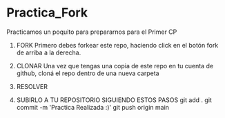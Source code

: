 # Practica_Fork
Practicamos un poquito para prepararnos para el Primer CP

1. FORK
Primero debes forkear este repo, haciendo click en el botón fork de arriba a la derecha.

2. CLONAR
Una vez que tengas una copia de este repo en tu cuenta de github, cloná el repo dentro de una nueva carpeta

4. RESOLVER 
5. SUBIRLO A TU REPOSITORIO SIGUIENDO ESTOS PASOS
git add .
git commit -m 'Practica Realizada :)'
git push origin main
